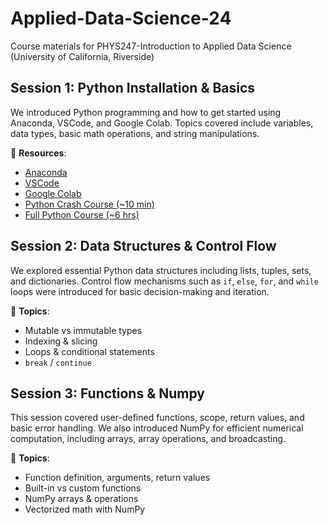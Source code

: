 # Applied-Data-Science-24
Course materials for PHYS247-Introduction to Applied Data Science (University of California, Riverside)

## Session 1: Python Installation & Basics
We introduced Python programming and how to get started using Anaconda, VSCode, and Google Colab. Topics covered include variables, data types, basic math operations, and string manipulations.

📌 **Resources**:
- [Anaconda](https://docs.anaconda.com/free/anaconda/index.html)
- [VSCode](https://code.visualstudio.com/)
- [Google Colab](https://colab.research.google.com/)
- [Python Crash Course (~10 min)](https://www.youtube.com/watch?v=fWjsdhR3z3c)
- [Full Python Course (~6 hrs)](https://www.youtube.com/watch?v=_uQrJ0TkZlc)

## Session 2: Data Structures & Control Flow
We explored essential Python data structures including lists, tuples, sets, and dictionaries. Control flow mechanisms such as `if`, `else`, `for`, and `while` loops were introduced for basic decision-making and iteration.

📌 **Topics**:
- Mutable vs immutable types
- Indexing & slicing
- Loops & conditional statements
- `break` / `continue`

## Session 3: Functions & Numpy
This session covered user-defined functions, scope, return values, and basic error handling. We also introduced NumPy for efficient numerical computation, including arrays, array operations, and broadcasting.

📌 **Topics**:
- Function definition, arguments, return values
- Built-in vs custom functions
- NumPy arrays & operations
- Vectorized math with NumPy